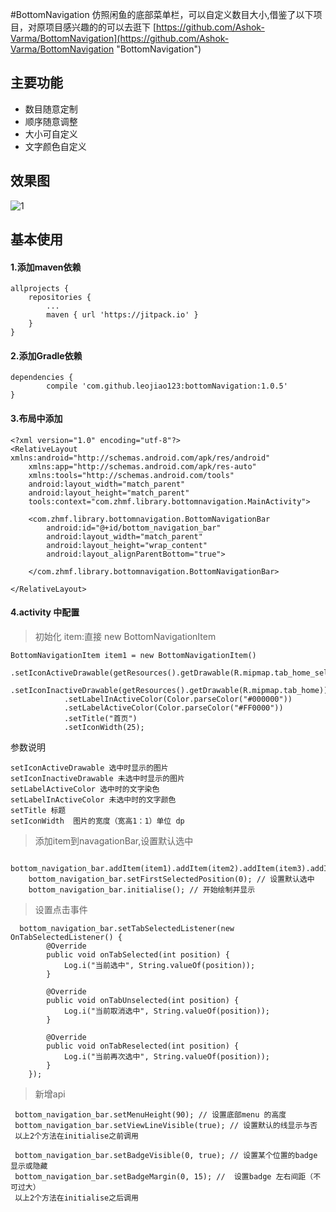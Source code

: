 #BottomNavigation
仿照闲鱼的底部菜单栏，可以自定义数目大小,借鉴了以下项目，对原项目感兴趣的的可以去逛下
[https://github.com/Ashok-Varma/BottomNavigation](https://github.com/Ashok-Varma/BottomNavigation "BottomNavigation")

## 主要功能
 - 数目随意定制
 - 顺序随意调整
 - 大小可自定义
 - 文字颜色自定义
## 效果图

![1](https://github.com/leojiao123/bottomNavigation/blob/master/sceenshots/demo.jpg?raw=true)

## 基本使用

	
#### 1.添加maven依赖

	allprojects {
		repositories {
			...
			maven { url 'https://jitpack.io' }
		}
	}

#### 2.添加Gradle依赖

	dependencies {
	        compile 'com.github.leojiao123:bottomNavigation:1.0.5'
	}

#### 3.布局中添加

	<?xml version="1.0" encoding="utf-8"?>
	<RelativeLayout xmlns:android="http://schemas.android.com/apk/res/android"
	    xmlns:app="http://schemas.android.com/apk/res-auto"
	    xmlns:tools="http://schemas.android.com/tools"
	    android:layout_width="match_parent"
	    android:layout_height="match_parent"
	    tools:context="com.zhmf.library.bottomnavigation.MainActivity">
	
	    <com.zhmf.library.bottomnavigation.BottomNavigationBar
	        android:id="@+id/bottom_navigation_bar"
	        android:layout_width="match_parent"
	        android:layout_height="wrap_content"
	        android:layout_alignParentBottom="true">
	        
	    </com.zhmf.library.bottomnavigation.BottomNavigationBar>
	
	</RelativeLayout>

#### 4.activity 中配置

> 初始化 item:直接 new BottomNavigationItem

 	BottomNavigationItem item1 = new BottomNavigationItem()
                .setIconActiveDrawable(getResources().getDrawable(R.mipmap.tab_home_selected))
                .setIconInactiveDrawable(getResources().getDrawable(R.mipmap.tab_home))
                .setLabelInActiveColor(Color.parseColor("#000000"))
                .setLabelActiveColor(Color.parseColor("#FF0000"))
                .setTitle("首页")
                .setIconWidth(25);

参数说明 
			
	setIconActiveDrawable 选中时显示的图片
	setIconInactiveDrawable 未选中时显示的图片
	setLabelActiveColor 选中时的文字染色
	setLabelInActiveColor 未选中时的文字颜色
	setTitle 标题
	setIconWidth  图片的宽度（宽高1：1）单位 dp

> 添加item到navagationBar,设置默认选中
> 
	  	bottom_navigation_bar.addItem(item1).addItem(item2).addItem(item3).addItem(item4).addItem(item5);
        bottom_navigation_bar.setFirstSelectedPosition(0); // 设置默认选中
        bottom_navigation_bar.initialise(); // 开始绘制并显示




> 设置点击事件

	  bottom_navigation_bar.setTabSelectedListener(new OnTabSelectedListener() {
            @Override
            public void onTabSelected(int position) {
                Log.i("当前选中", String.valueOf(position));
            }

            @Override
            public void onTabUnselected(int position) {
                Log.i("当前取消选中", String.valueOf(position));
            }

            @Override
            public void onTabReselected(int position) {
                Log.i("当前再次选中", String.valueOf(position));
            }
        });

> 新增api
		
	
	 bottom_navigation_bar.setMenuHeight(90); // 设置底部menu 的高度 
 	 bottom_navigation_bar.setViewLineVisible(true); // 设置默认的线显示与否
	 以上2个方法在initialise之前调用

	 bottom_navigation_bar.setBadgeVisible(0, true); // 设置某个位置的badge 显示或隐藏
     bottom_navigation_bar.setBadgeMargin(0, 15); //  设置badge 左右间距（不可过大）
	 以上2个方法在initialise之后调用
 
